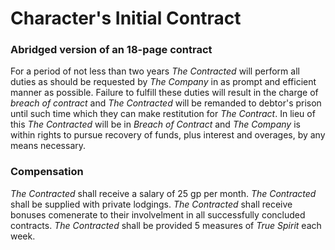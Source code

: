 # Character's Initial Contract

### Abridged version of an 18-page contract

For a period of not less than two years *The Contracted* will perform all duties as should be requested by *The Company* in as prompt and efficient manner as possible. Failure to fulfill these duties will result in the charge of *breach of contract* and *The Contracted* will be remanded to debtor's prison until such time which they can make restitution for *The Contract*. In lieu of this *The Contracted* will be in *Breach of Contract* and *The Company* is within rights to pursue recovery of funds, plus interest and overages, by any means necessary.

### Compensation
*The Contracted* shall receive a salary of 25 gp per month. *The Contracted* shall be supplied with private lodgings. *The Contracted* shall receive bonuses comenerate to their involvelment in all successfully concluded contracts. *The Contracted* shall be provided 5 measures of *True Spirit* each week.